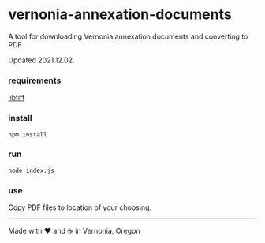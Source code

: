 # vernonia-annexation-documents

A tool for downloading Vernonia annexation documents and converting to PDF.

Updated 2021.12.02.

### requirements

[libtiff](http://www.libtiff.org/)

### install

```shell
npm install
```

### run

```shell
node index.js
```

### use

Copy PDF files to location of your choosing.

***

Made with :heart: and :coffee: in Vernonia, Oregon
